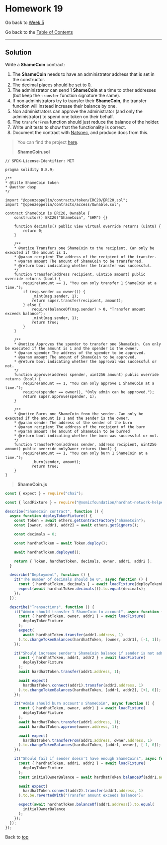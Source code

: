 # Homework 19

Go back to [Week 5](/Week%205/week-5-homeworks-solutions.md)

Go back to the [Table of Contents](/README.md)

---

## Solution

Write a **ShameCoin** contract:
1. The **ShameCoin** needs to have an administrator address that is set in the constructor.
2. The decimal places should be set to 0.
3. The administrator can send 1 **ShameCoin** at a time to other addresses (but keep the `transfer` function signature the same).
4. If non administrators try to transfer their **ShameCoin**, the transfer function will instead increase their balance by one.
5. Non administrators can approve the administrator (and only the administrator) to spend one token on their behalf.
6. The `transferFrom` function should just reduce the balance of the holder.
7. Write unit tests to show that the functionality is correct.
8. Document the contract with [Natspec](https://docs.soliditylang.org/en/v0.8.17/natspec-format.html), and produce docs from this.
>You can find the project [here](/Week%205/Day%204/ShameCoin/).
>
>**ShameCoin.sol**

```solidity
// SPDX-License-Identifier: MIT

pragma solidity 0.8.9;

/**
* @title ShameCoin token
* @author dasp
*/

import "@openzeppelin/contracts/token/ERC20/ERC20.sol";
import "@openzeppelin/contracts/access/Ownable.sol";

contract ShameCoin is ERC20, Ownable {
    constructor() ERC20("ShameCoin", "SHM") {}

    function decimals() public view virtual override returns (uint8) {
        return 0;
    }

    /**
    * @notice Transfers one ShameCoin to the recipient. Can only be executed if the amount is 1.
    * @param recipient The address of the recipient of the transfer.
    * @param amount The amount of ShameCoin to be transferred.
    * @return bool indicating whether the transfer was successful.
    */
    function transfer(address recipient, uint256 amount) public override returns (bool) {
        require(amount == 1, "You can only transfer 1 ShameCoin at a time.");
        if (msg.sender == owner()) {
            _mint(msg.sender, 1);
            return super.transfer(recipient, amount);
        } else {
            require(balanceOf(msg.sender) > 0, "Transfer amount exceeds balance");
            _mint(msg.sender, 1);
            return true;
        }
    }

    /**
    * @notice Approves the spender to transfer one ShameCoin. Can only be executed if the amount is 1 and the spender is the owner.
    * @param spender The address of the spender to be approved.
    * @param amount The amount of ShameCoin to be approved.
    * @return bool indicating whether the approval was successful or not.
    */
    function approve(address spender, uint256 amount) public override returns (bool) {
        require(amount == 1, "You can only approve 1 ShameCoin at a time.");
        require(spender == owner(), "Only admin can be approved.");
        return super.approve(spender, 1);
    }

    /**
    * @notice Burns one ShameCoin from the sender. Can only be executed if the amount is 1 and the sender is the owner.
    * @param sender The address of the sender of the burn
    * @param recipient The address of the recipient of the burn
    * @param amount The amount of ShameCoin to be burned
    * @return bool indicating whether the burn was successful or not.
    */
    function transferFrom(address sender, address recipient, uint256 amount) public override onlyOwner returns (bool) {
        require(amount == 1, "You can only burn 1 ShameCoin at a time.");
            _burn(sender, amount);
            return true;
    }
}
```

>**ShameCoin.js**

```javascript
const { expect } = require("chai");

const { loadFixture } = require("@nomicfoundation/hardhat-network-helpers");

describe("ShameCoin contract", function () {
  async function deployTokenFixture() {
    const Token = await ethers.getContractFactory("ShameCoin");
    const [owner, addr1, addr2] = await ethers.getSigners();

    const decimals = 0;

    const hardhatToken = await Token.deploy();

    await hardhatToken.deployed();

    return { Token, hardhatToken, decimals, owner, addr1, addr2 };
  }

  describe("Deployment", function () {
    it("The number of decimals should be 0", async function () {
      const { hardhatToken, decimals } = await loadFixture(deployTokenFixture);
      expect(await hardhatToken.decimals()).to.equal(decimals);
    });
  });

  describe("Transactions", function () {
    it("Admin should transfer 1 ShameCoin to account", async function () {
      const { hardhatToken, owner, addr1 } = await loadFixture(
        deployTokenFixture
      );
      expect(
        await hardhatToken.transfer(addr1.address, 1)
      ).to.changeTokenBalances(hardhatToken, [owner, addr1], [-1, 1]);
    });

    it("Should increase sender's ShameCoin balance if sender is not admin", async function () {
      const { hardhatToken, addr1, addr2 } = await loadFixture(
        deployTokenFixture
      );
      await hardhatToken.transfer(addr1.address, 1);

      await expect(
        hardhatToken.connect(addr1).transfer(addr2.address, 1)
      ).to.changeTokenBalances(hardhatToken, [addr1, addr2], [+1, 0]);
    });

    it("Admin should burn account's ShameCoin", async function () {
      const { hardhatToken, owner, addr1 } = await loadFixture(
        deployTokenFixture
      );
      await hardhatToken.transfer(addr1.address, 1);
      await hardhatToken.approve(owner.address, 1);

      await expect(
        hardhatToken.transferFrom(addr1.address, owner.address, 1)
      ).to.changeTokenBalances(hardhatToken, [addr1, owner], [-1, 0]);
    });

    it("Should fail if sender doesn't have enough ShameCoins", async function () {
      const { hardhatToken, addr1, addr2 } = await loadFixture(
        deployTokenFixture
      );
      const initialOwnerBalance = await hardhatToken.balanceOf(addr1.address);

      await expect(
        hardhatToken.connect(addr2).transfer(addr1.address, 1)
      ).to.be.revertedWith("Transfer amount exceeds balance");

      expect(await hardhatToken.balanceOf(addr1.address)).to.equal(
        initialOwnerBalance
      );
    });
  });
});
```

Back to [top](#homework-19)